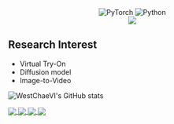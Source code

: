 
<div align='center'>
  <img alt="PyTorch" src ="https://img.shields.io/badge/PyTorch-EE4C2C.svg?&style=flat-square&logo=PyTorch&logoColor=white"/>
  <img alt="Python" src ="https://img.shields.io/badge/Python-3776AB.svg?&style=flat-square&logo=Python&logoColor=white"/>
</div>

<div align=center>
	<a href="https://github.com/WestChaeVI"><img src="https://hits.seeyoufarm.com/api/count/incr/badge.svg?url=https%3A%2F%2Fgithub.com%2FWestChaeVI&count_bg=%23000000&title_bg=%23000000&icon=github.svg&icon_color=%23E7E7E7&title=GitHub&edge_flat=false)"/></a>
</div>

## Research Interest    

+ Virtual Try-On  
+ Diffusion model    
+ Image-to-Video      

![WestChaeVI's GitHub stats](https://github-readme-stats.vercel.app/api?username=WestChaeVI&theme=shadow_red&show_icons=true&text_color=f1f1eb)     

 


<td>
<a href="https://github.com/WestChaeVI/ViViD-train">
  <img align="center" src="https://github-readme-stats.vercel.app/api/pin/?username=WestChaeVI&repo=ViViD-train&theme=shadow_red&show_owner=true&text_color=f1f1eb" />
</a>
<a href="https://github.com/WestChaeVI/Face_Skin_AI">
  <img align="center" src="https://github-readme-stats.vercel.app/api/pin/?username=WestChaeVI&repo=Face_Skin_AI&theme=shadow_red&show_owner=true&text_color=f1f1eb" />
</a>
</td>
<td>
<a href="https://github.com/WestChaeVI/GANs">
  <img align="center" src="https://github-readme-stats.vercel.app/api/pin/?username=WestChaeVI&repo=GANs&theme=shadow_red&show_owner=true&text_color=f1f1eb" />
</a>
<a href="https://github.com/WestChaeVI/Attention-based-semantic_segmentation">
  <img align="center" src="https://github-readme-stats.vercel.app/api/pin/?username=WestChaeVI&repo=Attention-based-semantic_segmentation&theme=shadow_red&show_owner=true&text_color=f1f1eb" />
</a>
</td>
  




<!--
**WestChaeVI/WestChaeVI** is a ✨ _special_ ✨ repository because its `README.md` (this file) appears on your GitHub profile.

Here are some ideas to get you started:

- 🔭 I’m currently working on ...
- 🌱 I’m currently learning ...
- 👯 I’m looking to collaborate on ...
- 🤔 I’m looking for help with ...
- 💬 Ask me about ...
- 📫 How to reach me: ...
- 😄 Pronouns: ...
- ⚡ Fun fact: ...
-->
